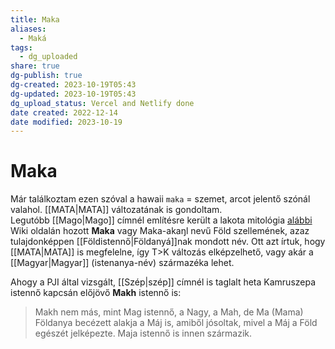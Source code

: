 ```yaml
---
title: Maka
aliases:
  - Maká
tags:
  - dg_uploaded
share: true
dg-publish: true
dg-created: 2023-10-19T05:43
dg-updated: 2023-10-19T05:43
dg_upload_status: Vercel and Netlify done
date created: 2022-12-14
date modified: 2023-10-19
---
```


# Maka

Már találkoztam ezen szóval a hawaii `maka` = szemet, arcot jelentő szónál valahol. [[MATA\|MATA]] változatának is gondoltam.  
Legutóbb [[Mago\|Mago]] címnél említésre került a lakota mitológia [alábbi](https://en.m.wikipedia.org/wiki/List_of_Lakota_mythological_figures) Wiki oldalán hozott **Maka** vagy Maka-akaŋl nevű Föld szellemének, azaz tulajdonképpen [[Földistennő\|Földanyá]]nak mondott név. Ott azt írtuk, hogy [[MATA\|MATA]] is megfelelne, így T>K változás elképzelhető, vagy akár a [[Magyar\|Magyar]] (istenanya-név) származéka lehet.  

Ahogy a PJI által vizsgált, [[Szép\|szép]] címnél is taglalt heta Kamruszepa istennő kapcsán előjövő **Makh** istennő is:  
> Makh nem más, mint Mag istennő, a Nagy, a Mah, de Ma (Mama) Földanya becézett alakja a Máj is, amiből jósoltak, mivel a Máj a Föld egészét jelképezte. Maja istennő is innen származik.  